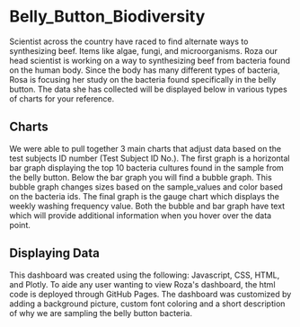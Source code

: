 # Belly_Button_Biodiversity

Scientist across the country have raced to find alternate ways to synthesizing beef.  Items like algae, fungi, and microorganisms.  Roza our head scientist is working on a way to synthesizing beef from bacteria found on the human body.  Since the body has many different types of bacteria, Rosa is focusing her study on the bacteria found specifically in the belly button. The data she has collected will be displayed below in various types of charts for your reference. 

## Charts 

We were able to pull together 3 main charts that adjust data based on the test subjects ID number (Test Subject ID No.). The first graph is a horizontal bar graph displaying the top 10 bacteria cultures found in the sample from the belly button. Below the bar graph you will find a bubble graph.  This bubble graph changes sizes based on the sample_values and color based on the bacteria ids.  The final graph is the gauge chart which displays the weekly washing frequency value.  Both the bubble and bar graph have text which will provide additional information when you hover over the data point. 

## Displaying Data

This dashboard was created using the following: Javascript, CSS, HTML, and Plotly.  To aide any user wanting to view Roza's dashboard, the html code is deployed through GitHub Pages.  The dashboard was customized by adding a background picture, custom font coloring and a short description of why we are sampling the belly button bacteria.  
